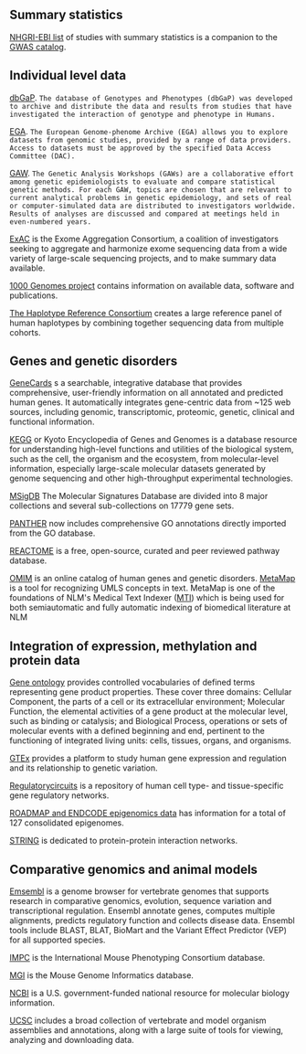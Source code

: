 ## Summary statistics

[NHGRI-EBI list](https://www.ebi.ac.uk/gwas/downloads/summary-statistics) of studies with summary statistics is a companion to the [GWAS catalog](http://www.ebi.ac.uk/gwas/).

## Individual level data

[dbGaP](https://www.ncbi.nlm.nih.gov/gap). `The database of Genotypes and Phenotypes (dbGaP) was developed to archive and distribute the data and results from studies that have investigated the interaction of genotype and phenotype in Humans.`

[EGA](https://www.ebi.ac.uk/ega/home). `The European Genome-phenome Archive (EGA) allows you to explore datasets from genomic studies, provided by a range of data providers. Access to datasets must be approved by the specified Data Access Committee (DAC).`

[GAW](https://www.gaworkshop.org/). `The Genetic Analysis Workshops (GAWs) are a collaborative effort among genetic epidemiologists to evaluate and compare statistical genetic methods. For each GAW, topics are chosen that are relevant to current analytical problems in genetic epidemiology, and sets of real or computer-simulated data are distributed to investigators worldwide.  Results of analyses are discussed and compared at meetings held in even-numbered years.`

[ExAC](http://exac.broadinstitute.org/) is the Exome Aggregation Consortium, a coalition of investigators seeking to aggregate and harmonize exome sequencing data from a wide variety of large-scale sequencing projects, and to make summary data available.

[1000 Genomes project](http://www.internationalgenome.org/) contains information on available data, software and publications.

[The Haplotype Reference Consortium](http://www.haplotype-reference-consortium.org/) creates a large reference panel of human haplotypes by combining together sequencing data from multiple cohorts.

## Genes and genetic disorders

[GeneCards](http://www.genecards.org/) s a searchable, integrative database that provides comprehensive, user-friendly information on all annotated and predicted human genes. It automatically integrates gene-centric data 
from ~125 web sources, including genomic, transcriptomic, proteomic, genetic, clinical and functional information.

[KEGG](http://www.genome.jp/kegg/) or Kyoto Encyclopedia of Genes and Genomes is a database resource for understanding high-level functions and utilities of the biological system, such as the cell, the organism and the ecosystem, from molecular-level information, especially large-scale molecular datasets generated by genome sequencing and other high-throughput experimental technologies.

[MSigDB](http://software.broadinstitute.org/gsea/msigdb/collections.jsp) The Molecular Signatures Database are divided into 8 major collections and several sub-collections on 17779 gene sets.

[PANTHER](http://pantherdb.org/) now includes comprehensive GO annotations directly imported from the GO database.

[REACTOME](http://www.reactome.org/) is a free, open-source, curated and peer reviewed pathway database.

[OMIM](http://www.omim.org/) is an online catalog of human genes and genetic disorders. [MetaMap](https://mmtx.nlm.nih.gov/) is a tool for recognizing UMLS concepts in text. MetaMap is one of the foundations of NLM's 
Medical Text Indexer ([MTI](https://ii.nlm.nih.gov/MTI/)) which is being used for both semiautomatic and fully automatic indexing of biomedical literature at NLM

## Integration of expression, methylation and protein data

[Gene ontology](http://www.geneontology.org/) provides controlled vocabularies of defined terms representing gene product properties. These cover three domains: Cellular Component, the parts of a cell or its extracellular environment; Molecular Function, the elemental activities of a gene product at the molecular level, such as binding or catalysis; and Biological Process, operations or sets of molecular events with a defined beginning and end, pertinent to the functioning of integrated living units: cells, tissues, organs, and organisms.

[GTEx](https://gtexportal.org/home/) provides a platform to study human gene expression and regulation and its relationship to genetic variation.

[Regulatorycircuits](http://regulatorycircuits.org/index.html) is a repository of human cell type- and tissue-specific gene regulatory networks.

[ROADMAP and ENDCODE epigenomics data](http://egg2.wustl.edu/roadmap/web_portal/) has information for a total of 127 consolidated epigenomes.

[STRING](https://string-db.org/) is dedicated to protein-protein interaction networks.

## Comparative genomics and animal models

[Emsembl](http://www.ensembl.org/index.html) is a genome browser for vertebrate genomes that supports research in comparative genomics, evolution, sequence variation and transcriptional regulation. Ensembl annotate genes, computes multiple alignments, predicts regulatory function and collects disease data. Ensembl tools include BLAST, BLAT, BioMart and the Variant Effect Predictor (VEP) for all supported species.

[IMPC](http://www.mousephenotype.org) is the International Mouse Phenotyping Consortium database.

[MGI](http://www.informatics.jax.org) is the Mouse Genome Informatics database.

[NCBI](https://www.ncbi.nlm.nih.gov/) is a U.S. government-funded national resource for molecular biology information.

[UCSC](https://genome.ucsc.edu/) includes a broad collection of vertebrate and model organism assemblies and annotations, along with a large suite of tools for viewing, analyzing and downloading data. 

